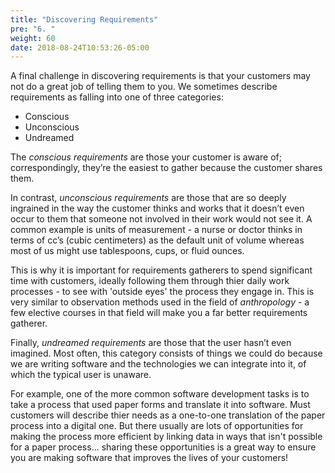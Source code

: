 ```yaml
---
title: "Discovering Requirements"
pre: "6. "
weight: 60
date: 2018-08-24T10:53:26-05:00
---
```

A final challenge in discovering requirements is that your customers may not do a great job of telling them to you.  We sometimes describe requirements as falling into one of three categories:
* Conscious
* Unconscious
* Undreamed

The _conscious requirements_ are those your customer is aware of; correspondingly, they’re the easiest to gather because the customer shares them.

In contrast, _unconscious requirements_ are those that are so deeply ingrained in the way the customer thinks and works that it doesn’t even occur to them that someone not involved in their work would not see it.  A common example is units of measurement - a nurse or doctor thinks in terms of cc’s (cubic centimeters) as the default unit of volume whereas most of us might use tablespoons, cups, or fluid ounces.  

This is why it is important for requirements gatherers to spend significant time with customers, ideally following them through thier daily work processes - to see with 'outside eyes' the process they engage in.  This is very similar to observation methods used in the field of _anthropology_ - a few elective courses in that field will make you a far better requirements gatherer.

Finally, _undreamed requirements_ are those that the user hasn’t even imagined.  Most often, this category consists of things we could do because we are writing software and the technologies we can integrate into it, of which the typical user is unaware.

For example, one of the more common software development tasks is to take a process that used paper forms and translate it into software.  Must customers will describe thier needs as a one-to-one translation of the paper process into a digital one.  But there usually are lots of opportunities for making the process more efficient by linking data in ways that isn't possible for a paper process... sharing these opportunities is a great way to ensure you are making software that improves the lives of your customers!

